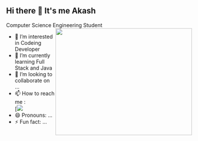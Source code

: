 ## Hi there 👋 It's me Akash

Computer Science Engineering Student 
<img align="right" width="370" height="290" src="https://images.app.goo.gl/XkJQPJfBW24BNExr6">
- 👀 I’m interested in Codeing Developer
- 🌱 I’m currently learning Full Stack and Java
- 💞️ I’m looking to collaborate on ...
- 📫 How to reach me :
  <br />[<img src="https://www.freepik.com/free-psd/social-media-logo-design_150898106.htm#fromView=image_search_similar&page=1&position=0&uuid=c3810046-bf2e-415d-aa2e-9d68ece20adc">
- 😄 Pronouns: ...
- ⚡ Fun fact: ...
